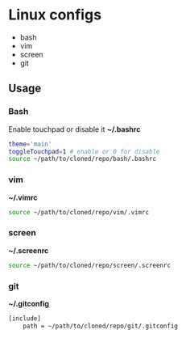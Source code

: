 # Linux configs 

- bash
- vim
- screen
- git

## Usage

### Bash
Enable touchpad or disable it
**~/.bashrc**
```bash
theme='main'
toggleTouchpad=1 # enable or 0 for disable
source ~/path/to/cloned/repo/bash/.bashrc
```

### vim
**~/.vimrc**
```bash
source ~/path/to/cloned/repo/vim/.vimrc
```

### screen
**~/.screenrc**
```bash
source ~/path/to/cloned/repo/screen/.screenrc
```

### git
**~/.gitconfig**
```bash
[include]
    path = ~/path/to/cloned/repo/git/.gitconfig
```
